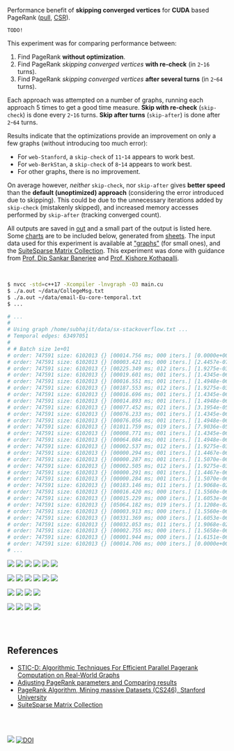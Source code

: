 Performance benefit of **skipping converged vertices** for **CUDA** based
PageRank ([pull], [CSR]).

`TODO!`

This experiment was for comparing performance between:
1. Find PageRank **without optimization**.
2. Find PageRank *skipping converged vertices* **with re-check** (in `2`-`16` turns).
3. Find PageRank *skipping converged vertices* **after several turns** (in `2`-`64` turns).

Each approach was attempted on a number of graphs, running each approach 5 times
to get a good time measure. **Skip with re-check** (`skip-check`) is done every
`2`-`16` turns. **Skip after turns** (`skip-after`) is done after `2`-`64`
turns.

Results indicate that the optimizations provide an improvement on only a
few graphs (without introducing too much error):
- For `web-Stanford`, a `skip-check` of `11`-`14` appears to work best.
- For `web-BerkStan`, a `skip-check` of `8`-`14` appears to work best.
- For other graphs, there is no improvement.

On average however, *neither* `skip-check`, nor `skip-after` gives **better
speed** than the **default (unoptimized) approach** (considering the error
introduced due to skipping). This could be due to the unnecessary iterations
added by `skip-check` (mistakenly skipped), and increased memory accesses
performed by `skip-after` (tracking converged count).

All outputs are saved in [out](out/) and a small part of the output is listed
here. Some [charts] are to be included below, generated from [sheets]. The input
data used for this experiment is available at ["graphs"] (for small ones), and
the [SuiteSparse Matrix Collection]. This experiment was done with guidance
from [Prof. Dip Sankar Banerjee] and [Prof. Kishore Kothapalli].

<br>

```bash
$ nvcc -std=c++17 -Xcompiler -lnvgraph -O3 main.cu
$ ./a.out ~/data/CollegeMsg.txt
$ ./a.out ~/data/email-Eu-core-temporal.txt
$ ...

# ...
#
# Using graph /home/subhajit/data/sx-stackoverflow.txt ...
# Temporal edges: 63497051
#
# # Batch size 1e+01
# order: 747591 size: 6102013 {} [00014.756 ms; 000 iters.] [0.0000e+00 err.] I:pagerankNvgraph (static)
# order: 747591 size: 6102013 {} [00003.421 ms; 000 iters.] [2.4457e-07 err.] I:pagerankNvgraph (incremental)
# order: 747591 size: 6102013 {} [00225.349 ms; 012 iters.] [1.9275e-03 err.] I:pagerankMonolithicSeq (static)
# order: 747591 size: 6102013 {} [00019.601 ms; 001 iters.] [1.4345e-06 err.] I:pagerankMonolithicSeq (incremental)
# order: 747591 size: 6102013 {} [00016.551 ms; 001 iters.] [1.4948e-06 err.] I:pagerankMonolithicSeq (dynamic)
# order: 747591 size: 6102013 {} [00187.553 ms; 012 iters.] [1.9275e-03 err.] I:pagerankMonolithicSeqSplit (static)
# order: 747591 size: 6102013 {} [00016.696 ms; 001 iters.] [1.4345e-06 err.] I:pagerankMonolithicSeqSplit (incremental)
# order: 747591 size: 6102013 {} [00014.893 ms; 001 iters.] [1.4948e-06 err.] I:pagerankMonolithicSeqSplit (dynamic)
# order: 747591 size: 6102013 {} [00077.452 ms; 021 iters.] [3.1954e-05 err.] I:pagerankMonolithicOmp (static)
# order: 747591 size: 6102013 {} [00076.233 ms; 001 iters.] [1.4345e-06 err.] I:pagerankMonolithicOmp (incremental)
# order: 747591 size: 6102013 {} [00076.056 ms; 001 iters.] [1.4948e-06 err.] I:pagerankMonolithicOmp (dynamic)
# order: 747591 size: 6102013 {} [01011.759 ms; 019 iters.] [7.9036e-05 err.] I:pagerankMonolithicOmpSplit (static)
# order: 747591 size: 6102013 {} [00008.771 ms; 001 iters.] [1.4345e-06 err.] I:pagerankMonolithicOmpSplit (incremental)
# order: 747591 size: 6102013 {} [00064.084 ms; 001 iters.] [1.4948e-06 err.] I:pagerankMonolithicOmpSplit (dynamic)
# order: 747591 size: 6102013 {} [00002.537 ms; 012 iters.] [1.9275e-03 err.] I:pagerankMonolithicCuda (static)
# order: 747591 size: 6102013 {} [00000.294 ms; 001 iters.] [1.4467e-06 err.] I:pagerankMonolithicCuda (incremental)
# order: 747591 size: 6102013 {} [00000.287 ms; 001 iters.] [1.5070e-06 err.] I:pagerankMonolithicCuda (dynamic)
# order: 747591 size: 6102013 {} [00002.505 ms; 012 iters.] [1.9275e-03 err.] I:pagerankMonolithicCudaSplit (static)
# order: 747591 size: 6102013 {} [00000.291 ms; 001 iters.] [1.4467e-06 err.] I:pagerankMonolithicCudaSplit (incremental)
# order: 747591 size: 6102013 {} [00000.284 ms; 001 iters.] [1.5070e-06 err.] I:pagerankMonolithicCudaSplit (dynamic)
# order: 747591 size: 6102013 {} [00183.146 ms; 011 iters.] [1.9068e-02 err.] I:pagerankLevelwiseSeq (static)
# order: 747591 size: 6102013 {} [00016.420 ms; 000 iters.] [1.5560e-06 err.] I:pagerankLevelwiseSeq (incremental)
# order: 747591 size: 6102013 {} [00015.229 ms; 000 iters.] [1.6053e-06 err.] I:pagerankLevelwiseSeq (dynamic)
# order: 747591 size: 6102013 {} [05064.182 ms; 019 iters.] [1.1208e-02 err.] I:pagerankLevelwiseOmp (static)
# order: 747591 size: 6102013 {} [00003.913 ms; 000 iters.] [1.5560e-06 err.] I:pagerankLevelwiseOmp (incremental)
# order: 747591 size: 6102013 {} [00331.369 ms; 000 iters.] [1.6053e-06 err.] I:pagerankLevelwiseOmp (dynamic)
# order: 747591 size: 6102013 {} [00032.053 ms; 011 iters.] [1.9068e-02 err.] I:pagerankLevelwiseCuda (static)
# order: 747591 size: 6102013 {} [00002.755 ms; 000 iters.] [1.5658e-06 err.] I:pagerankLevelwiseCuda (incremental)
# order: 747591 size: 6102013 {} [00001.944 ms; 000 iters.] [1.6151e-06 err.] I:pagerankLevelwiseCuda (dynamic)
# order: 747591 size: 6102013 {} [00014.706 ms; 000 iters.] [0.0000e+00 err.] D:pagerankNvgraph (static)
# ...
```

[![](https://imgur.com/MIe18NP.png)][sheetp]
[![](https://imgur.com/lfHLA6K.png)][sheetp]
[![](https://imgur.com/cT68OJ3.png)][sheetp]
[![](https://imgur.com/ShuDCF8.png)][sheetp]
[![](https://imgur.com/eSBDfFQ.png)][sheetp]
[![](https://imgur.com/P1yU11s.png)][sheetp]

[![](https://imgur.com/0PHEeVw.png)][sheetp]
[![](https://imgur.com/yi4vn2s.png)][sheetp]
[![](https://imgur.com/ZIqaxYD.png)][sheetp]
[![](https://imgur.com/4VqFxXw.png)][sheetp]
[![](https://imgur.com/8a9rLga.png)][sheetp]
[![](https://imgur.com/zbblUNg.png)][sheetp]

[![](https://imgur.com/B3Dp1uy.gif)][sheetp]
[![](https://imgur.com/BSkaJHK.gif)][sheetp]
[![](https://imgur.com/W0ifRM7.gif)][sheetp]
[![](https://imgur.com/L7bF83U.gif)][sheetp]

[![](https://imgur.com/IPfcLIM.gif)][sheetp]
[![](https://imgur.com/R3Rh618.gif)][sheetp]
[![](https://imgur.com/mo1LX5r.gif)][sheetp]
[![](https://imgur.com/70wAFEE.gif)][sheetp]

<br>
<br>


## References

- [STIC-D: Algorithmic Techniques For Efficient Parallel Pagerank Computation on Real-World Graphs](https://gist.github.com/wolfram77/bb09968cc0e592583c4b180243697d5a)
- [Adjusting PageRank parameters and Comparing results](https://arxiv.org/abs/2108.02997)
- [PageRank Algorithm, Mining massive Datasets (CS246), Stanford University](https://www.youtube.com/watch?v=ke9g8hB0MEo)
- [SuiteSparse Matrix Collection]

<br>
<br>

[![](https://i.imgur.com/KExwVG1.jpg)](https://www.youtube.com/watch?v=A7TKQKAFIi4)
[![DOI](https://zenodo.org/badge/381913855.svg)](https://zenodo.org/badge/latestdoi/381913855)

[Prof. Dip Sankar Banerjee]: https://sites.google.com/site/dipsankarban/
[Prof. Kishore Kothapalli]: https://www.iiit.ac.in/people/faculty/kkishore/
[SuiteSparse Matrix Collection]: https://sparse.tamu.edu
["graphs"]: https://github.com/puzzlef/graphs
[pull]: https://github.com/puzzlef/pagerank-push-vs-pull
[CSR]: https://github.com/puzzlef/pagerank-class-vs-csr
[charts]: https://photos.app.goo.gl/3P8QAqK8oXvbeAVNA
[sheets]: https://docs.google.com/spreadsheets/d/1Ci4zSJqs2dK_TFtkKfP90sp0srRKeo0f8t2g_bSywFM/edit?usp=sharing
[sheetp]: https://docs.google.com/spreadsheets/d/e/2PACX-1vSUn7LILIgMLqtUvRvNbiaB022SN9z9GRVzuJqVA2mRFDXMo1jOSLfdALveLsW1gaXO6FFMa_wVY0S3/pubhtml
